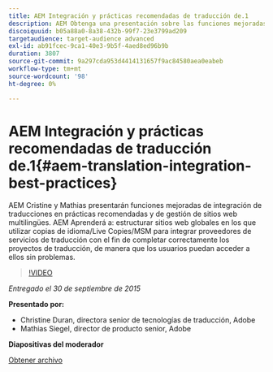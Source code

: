```yaml
---
title: AEM Integración y prácticas recomendadas de traducción de.1
description: AEM Obtenga una presentación sobre las funciones mejoradas de integración de traducciones en el trabajo de traducción en el trabajo de. Conozca las prácticas recomendadas para administrar sitios web multilingües.
discoiquuid: b05a88a0-8a38-432b-99f7-23e3799ad209
targetaudience: target-audience advanced
exl-id: ab91fcec-9ca1-40e3-9b5f-4aed8ed96b9b
duration: 3807
source-git-commit: 9a297cda953d4414131657f9ac84580aea0eabeb
workflow-type: tm+mt
source-wordcount: '98'
ht-degree: 0%

---
```


# AEM Integración y prácticas recomendadas de traducción de.1{#aem-translation-integration-best-practices}

AEM Cristine y Mathias presentarán funciones mejoradas de integración de traducciones en prácticas recomendadas y de gestión de sitios web multilingües. AEM Aprenderá a: estructurar sitios web globales en los que utilizar copias de idioma/Live Copies/MSM para integrar proveedores de servicios de traducción con el fin de completar correctamente los proyectos de traducción, de manera que los usuarios puedan acceder a ellos sin problemas.

>[!VIDEO](https://video.tv.adobe.com/v/19371/?quality=9)

*Entregado el 30 de septiembre de 2015*

**Presentado por:**

* Christine Duran, directora senior de tecnologías de traducción, Adobe
* Mathias Siegel, director de producto senior, Adobe

**Diapositivas del moderador**

[Obtener archivo](assets/09302015-aem-gems-translation-integration-and-best-practices.pdf)

<!--
[Get back to the Overview](https://helpx.adobe.com/es/experience-manager/kt/eseminars/gems/aem-index.html)
-->
